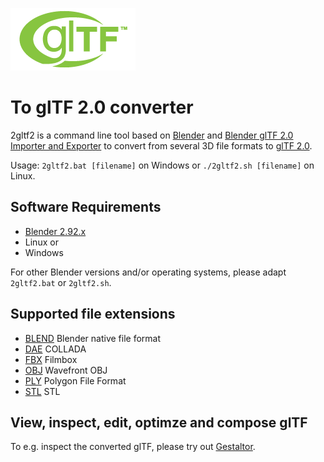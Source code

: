 [![](glTF.png)](https://github.com/KhronosGroup/glTF/tree/master/specification/2.0)

# To glTF 2.0 converter

2gltf2 is a command line tool based on [Blender](http://www.blender.org) and [Blender glTF 2.0 Importer and Exporter](https://github.com/KhronosGroup/glTF-Blender-IO) to convert from several 3D file formats to [glTF 2.0](https://www.khronos.org/gltf/).  

Usage: `2gltf2.bat [filename]` on Windows or `./2gltf2.sh [filename]` on Linux.  

## Software Requirements

* [Blender 2.92.x](https://www.blender.org/download/)  
* Linux or  
* Windows  

For other Blender versions and/or operating systems, please adapt `2gltf2.bat` or `2gltf2.sh`.  

## Supported file extensions

* [BLEND](https://www.blender.org/) Blender native file format  
* [DAE](https://en.wikipedia.org/wiki/COLLADA) COLLADA  
* [FBX](https://en.wikipedia.org/wiki/FBX) Filmbox  
* [OBJ](https://en.wikipedia.org/wiki/Wavefront_.obj_file) Wavefront OBJ  
* [PLY](https://en.wikipedia.org/wiki/PLY_(file_format)) Polygon File Format  
* [STL](https://en.wikipedia.org/wiki/STL_(file_format)) STL  

## View, inspect, edit, optimze and compose glTF

To e.g. inspect the converted glTF, please try out [Gestaltor](https://gestaltor.io/).  
